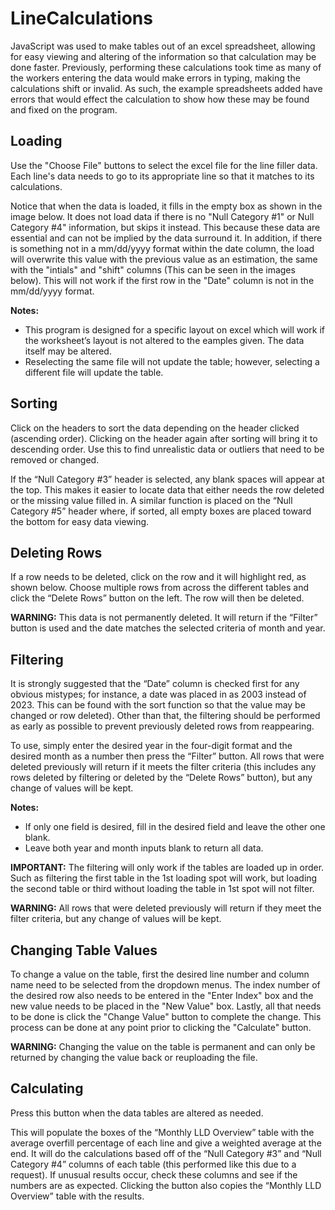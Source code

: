 # LineCalculations
JavaScript was used to make tables out of an excel spreadsheet, allowing for easy viewing and altering of the information so that calculation may be done faster. Previously, performing these calculations took time as many of the workers entering the data would make errors in typing, making the calculations shift or invalid. As such, the example spreadsheets added have errors that would effect the calculation to show how these may be found and fixed on the program.

## Loading

Use the "Choose File" buttons to select the excel file for the line filler data. Each line's data needs to go to its appropriate line so that it matches to its calculations.<br>

Notice that when the data is loaded, it fills in the empty box as shown in the image below. It does not load data if there is no "Null Category #1" or Null Category #4" information, but skips it instead. This because these data are essential and can not be implied by the data surround it. In addition, if there is something not in a mm/dd/yyyy format within the date column, the load will overwrite this value with the previous value as an estimation, the same with the "intials" and "shift" columns (This can be seen in the images below).  This will not work if the first row in the "Date" column is not in the mm/dd/yyyy format.

**Notes:** <br>
* This program is designed for a specific layout on excel which will work if the worksheet’s layout is not altered to the eamples given. The data itself may be altered.
* Reselecting the same file will not update the table; however, selecting a different file will update the table.

## Sorting

Click on the headers to sort the data depending on the header clicked (ascending order). Clicking on the header again after sorting will bring it to descending order. Use this to find unrealistic data or outliers that need to be removed or changed.
<br>

If the “Null Category #3” header is selected, any blank spaces will appear at the top. This makes it easier to locate data that either needs the row deleted or the missing value filled in. A similar function is placed on the “Null Category #5” header where, if sorted, all empty boxes are placed toward the bottom for easy data viewing.  

## Deleting Rows

If a row needs to be deleted, click on the row and it will highlight red, as shown below. Choose multiple rows from across the different tables and click the “Delete Rows” button on the left. The row will then be deleted.

**WARNING:** This data is not permanently deleted. It will return if the “Filter” button is used and the date matches the selected criteria of month and year.

## Filtering

It is strongly suggested that the “Date” column is checked first for any obvious mistypes; for instance, a date was placed in as 2003 instead of 2023. This can be found with the sort function so that the value may be changed or row deleted). Other than that, the filtering should be performed as early as possible to prevent previously deleted rows from reappearing.

To use, simply enter the desired year in the four-digit format and the desired month as a number then press the “Filter” button. All rows that were deleted previously will return if it meets the filter criteria (this includes any rows deleted by filtering or deleted by the “Delete Rows” button), but any change of values will be kept. <br>

**Notes:** <br>
* If only one field is desired, fill in the desired field and leave the other one blank. 
* Leave both year and month inputs blank to return all data.

**IMPORTANT:** The filtering will only work if the tables are loaded up in order. Such as filtering the first table in the 1st loading spot will work, but loading the second table or third without loading the table in 1st spot will not filter.

**WARNING:** All rows that were deleted previously will return if they meet the filter criteria, but any change of values will be kept.


## Changing Table Values

To change a value on the table, first the desired line number and column name need to be selected from the dropdown menus. The index number of the desired row also needs to be entered in the "Enter Index" box and the new value needs to be placed in the "New Value" box. Lastly, all that needs to be done is click the "Change Value" button to complete the change. This process can be done at any point prior to clicking the "Calculate" button.

**WARNING:** Changing the value on the table is permanent and can only be returned by changing the value back or reuploading the file.

## Calculating

Press this button when the data tables are altered as needed.

This will populate the boxes of the “Monthly LLD Overview” table with the average overfill percentage of each line and give a weighted average at the end. It will do the calculations based off of the “Null Category #3” and “Null Category #4” columns of each table (this performed like this due to a request). If unusual results occur, check these columns and see if the numbers are as expected.  Clicking the button also copies the “Monthly LLD Overview” table with the results.
